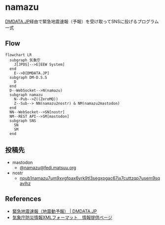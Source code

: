 # namazu

[DMDATA.JP](https://dmdata.jp)経由で緊急地震速報（予報）を受け取ってSNSに投げるプログラム一式

## Flow

```mermaid
flowchart LR
  subgraph 気象庁
    J[JPOS]-->E[EEW System]
  end
    E-->D[DMDATA.JP]
  subgraph DM-D.S.S
    D
  end
  D--WebSocket-->N(namazu)
  subgraph namazu
    N--Pub-->Z((ZeroMQ))
    Z--Sub--> NN(namazu2nostr) & NM(namazu2mastodon)
  end
  NN--WebSocket-->SN[nostr]
  NM--REST API-->SM[mastodon]
  subgraph SNS
    SN
    SM
  end
```

## 投稿先

* mastodon
    * [@namazu@fedi.matsuu.org](https://fedi.matsuu.org/@namazu)
* nostr
    * [npub1namazu7um9xvgfpax6yrk9tl3segxpgac67jx7cuttzqp7usem9sqavlhz](https://iris.to/npub1namazu7um9xvgfpax6yrk9tl3segxpgac67jx7cuttzqp7usem9sqavlhz)

## References

* [緊急地震速報（地震動予報） | DMDATA.JP](https://dmdata.jp/docs/telegrams/ew09040)
* [気象庁防災情報XMLフォーマット　情報提供ページ](https://xml.kishou.go.jp/)
